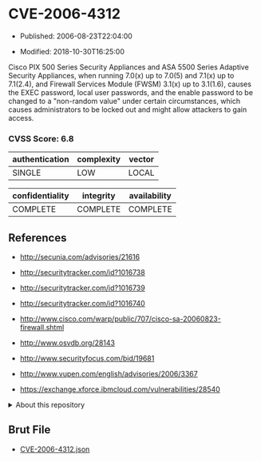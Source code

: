 # CVE-2006-4312

- Published: 2006-08-23T22:04:00

- Modified: 2018-10-30T16:25:00

Cisco PIX 500 Series Security Appliances and ASA 5500 Series Adaptive Security Appliances, when running 7.0(x) up to 7.0(5) and 7.1(x) up to 7.1(2.4), and Firewall Services Module (FWSM) 3.1(x) up to 3.1(1.6), causes the EXEC password, local user passwords, and the enable password to be changed to a "non-random value" under certain circumstances, which causes administrators to be locked out and might allow attackers to gain access.

### CVSS Score: **6.8**

| authentication | complexity | vector |
| --- | --- | --- |
| SINGLE | LOW | LOCAL |

| confidentiality | integrity | availability |
| --- | --- | --- |
| COMPLETE | COMPLETE | COMPLETE |

## References

* http://secunia.com/advisories/21616

* http://securitytracker.com/id?1016738

* http://securitytracker.com/id?1016739

* http://securitytracker.com/id?1016740

* http://www.cisco.com/warp/public/707/cisco-sa-20060823-firewall.shtml

* http://www.osvdb.org/28143

* http://www.securityfocus.com/bid/19681

* http://www.vupen.com/english/advisories/2006/3367

* https://exchange.xforce.ibmcloud.com/vulnerabilities/28540

<details>
<summary>About this repository</summary> 

  This repository is part of the project [Live Hack CVE](https://github.com/Live-Hack-CVE). Main website can be found [www.live-hack.org](https://www.live-hack.org) 
  
  Made by [Sn0wAlice](https://github.com/Sn0wAlice) for the people that care about security and need to have a feed of the latest CVEs. Hope you enjoy it, don't forget to star the repo and follow me on [Twitter](https://twitter.com/Sn0wAlice) and [Github](https://github.com/Sn0wAlice). And that is my [personnal website](https://www.alice-snow.me/)

  - [Home Page](https://github.com/Live-Hack-CVE)
  - [Framework](https://github.com/Live-Hack-CVE/cve-framework)
  - [CVE database](https://github.com/Live-Hack-CVE/full_database)
  - [Changelog](https://github.com/Live-Hack-CVE/Changelog)
</details>

## Brut File

* [CVE-2006-4312.json](https://raw.githubusercontent.com/Live-Hack-CVE/full_database/main/cves/2006/CVE-2006-4312.json)

